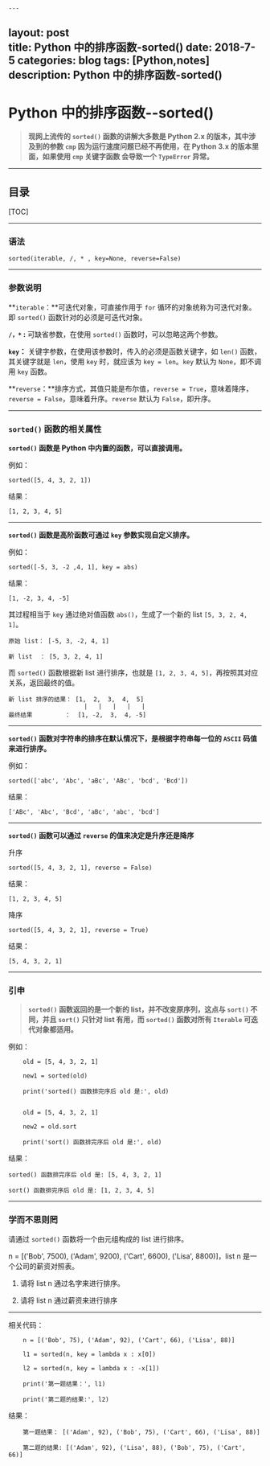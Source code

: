 	---
layout: post	
title: Python 中的排序函数-sorted()
date: 2018-7-5
categories: blog
tags: [Python,notes]
description: Python 中的排序函数-sorted()	
---

# Python 中的排序函数--sorted() 

> **现网上流传的 `sorted()` 函数的讲解大多数是 Python 2.x 的版本，其中涉及到的参数 `cmp` 因为运行速度问题已经不再使用，在 Python 3.x 的版本里面，如果使用 `cmp` 关键字函数 会导致一个 `TypeError` 异常。**


---
## 目录

[TOC]

---
### 语法

	sorted(iterable, /, * , key=None, reverse=False)

---

### 参数说明

**`iterable`：**可迭代对象，可直接作用于 `for` 循环的对象统称为可迭代对象。即 `sorted()` 函数针对的必须是可迭代对象。

**`/，*` :** 可缺省参数，在使用 `sorted()` 函数时，可以忽略这两个参数。

**`key`：** 关键字参数，在使用该参数时，传入的必须是函数关键字，如 `len()` 函数，其关键字就是 `len`，使用 `key` 时，就应该为 `key = len`。`key` 默认为 `None`，即不调用 `key` 函数。

**`reverse`：**排序方式，其值只能是布尔值，`reverse = True`，意味着降序，`reverse = False`，意味着升序。`reverse` 默认为 `False`，即升序。

---

### `sorted()` 函数的相关属性

**`sorted()` 函数是 Python 中内置的函数，可以直接调用。**

例如：

	sorted([5, 4, 3, 2, 1])

结果：

	[1, 2, 3, 4, 5]

---

**`sorted()` 函数是高阶函数可通过 `key` 参数实现自定义排序。**

例如：

	sorted([-5, 3, -2 ,4, 1], key = abs)

结果：

	[1, -2, 3, 4, -5]

其过程相当于 `key` 通过绝对值函数 `abs()`，生成了一个新的 list `[5, 3, 2, 4, 1]`。

	原始 list： [-5, 3, -2, 4, 1]

	新 list  ： [5, 3, 2, 4, 1]

而 `sorted()` 函数根据新 list 进行排序，也就是 `[1, 2, 3, 4, 5]`，再按照其对应关系，返回最终的值。

	新 list 排序的结果： [1,  2,  3,  4,  5]
	                     |   |   |   |   |
	最终结果         ：  [1, -2,  3,  4, -5]

---

**`sorted()` 函数对字符串的排序在默认情况下，是根据字符串每一位的 `ASCII` 码值来进行排序。**

例如：

	sorted(['abc', 'Abc', 'aBc', 'ABc', 'bcd', 'Bcd'])

结果：

	['ABc', 'Abc', 'Bcd', 'aBc', 'abc', 'bcd']

---

**`sorted()` 函数可以通过 `reverse` 的值来决定是升序还是降序**

升序

	sorted([5, 4, 3, 2, 1], reverse = False)

结果：

	[1, 2, 3, 4, 5]

降序

	sorted([5, 4, 3, 2, 1], reverse = True)
	
结果：

	[5, 4, 3, 2, 1]

---

### 引申

> **`sorted()` 函数返回的是一个新的 list，并不改变原序列，这点与 `sort()` 不同，并且 `sort()` 只针对 list 有用，而 `sorted()` 函数对所有 `Iterable` 可迭代对象都适用。**

例如：
```
	old = [5, 4, 3, 2, 1]

	new1 = sorted(old)

	print('sorted() 函数排完序后 old 是:', old)  


	old = [5, 4, 3, 2, 1]

	new2 = old.sort

	print('sort() 函数排完序后 old 是:', old) 
```
结果：

	sorted() 函数排完序后 old 是: [5, 4, 3, 2, 1]

	sort() 函数排完序后 old 是: [1, 2, 3, 4, 5]

---

### 学而不思则罔

请通过 `sorted()` 函数将一个由元组构成的 list 进行排序。

n = [('Bob', 7500), ('Adam', 9200), ('Cart', 6600), ('Lisa', 8800)]，list n 是一个公司的薪资对照表。

1. 请将 list n 通过名字来进行排序。

2. 请将 list n 通过薪资来进行排序

---

相关代码：
```
	n = [('Bob', 75), ('Adam', 92), ('Cart', 66), ('Lisa', 88)]

	l1 = sorted(n, key = lambda x : x[0])

	l2 = sorted(n, key = lambda x : -x[1])

	print('第一题结果：', l1)

	print('第二题的结果:', l2)
```
结果：
```	
	第一题结果： [('Adam', 92), ('Bob', 75), ('Cart', 66), ('Lisa', 88)]

	第二题的结果: [('Adam', 92), ('Lisa', 88), ('Bob', 75), ('Cart', 66)]
```
